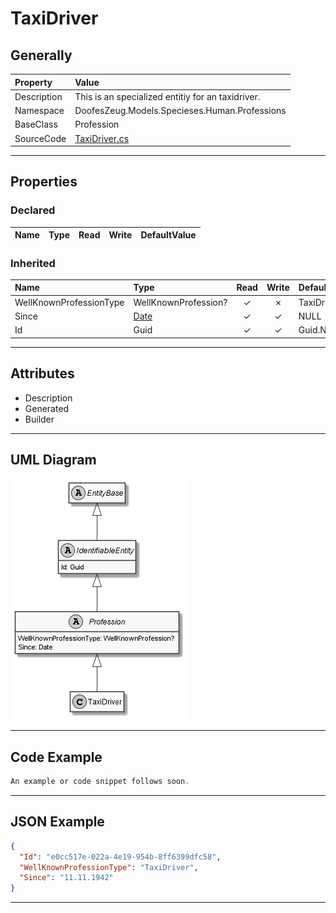 ﻿# TaxiDriver

## Generally

|Property|Value|
|:-|:-|
|Description|This is an specialized entitiy for an taxidriver.|
|Namespace|DoofesZeug.Models.Specieses.Human.Professions|
|BaseClass|Profession|
|SourceCode|[TaxiDriver.cs](../../../../DoofesZeug.Library/Src/Models/Specieses/Human/Professions/TaxiDriver.cs)|

---

## Properties

### Declared

|Name|Type|Read|Write|DefaultValue|
|:---|:---|:--:|:---:|:-----------|

### Inherited

|Name|Type|Read|Write|DefaultValue|
|:---|:---|:--:|:---:|:-----------|
|WellKnownProfessionType|WellKnownProfession?|&#x2713;|&#x2717;|TaxiDriver|
|Since|[Date](../../Models/DoofesZeug.Models.DateAndTime/Date.md)|&#x2713;|&#x2713;|NULL|
|Id|Guid|&#x2713;|&#x2713;|Guid.NewGuid()|

---

## Attributes

- Description
- Generated
- Builder

---

## UML Diagram

![TaxiDriver.png](./TaxiDriver.png "TaxiDriver")

---

## Code Example

```cs
An example or code snippet follows soon.
```

---

## JSON Example

```json
{
  "Id": "e0cc517e-022a-4e19-954b-8ff6399dfc58",
  "WellKnownProfessionType": "TaxiDriver",
  "Since": "11.11.1942"
}
```

---


